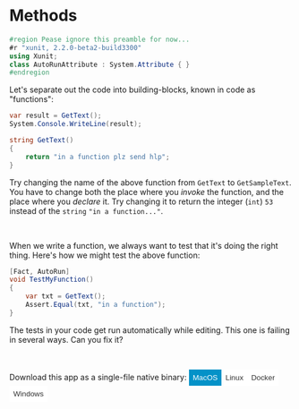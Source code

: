 ﻿# Methods

```csharp
#region Pease ignore this preamble for now...
#r "xunit, 2.2.0-beta2-build3300"
using Xunit;
class AutoRunAttribute : System.Attribute { }
#endregion
```

Let's separate out the code into building-blocks, known in code as "functions":

```csharp
var result = GetText();
System.Console.WriteLine(result);

string GetText()
{
    return "in a function plz send hlp";
}
```

Try changing the name of the above function from `GetText` to `GetSampleText`. You have to change both
the place where you *invoke* the function, and the place where you *declare* it.
Try changing it to return the integer (`int`) `53` instead of the `string` `"in a function..."`.

<br/>

When we write a function, we always want to test that it's doing the right thing. Here's how we might test the above function:

```csharp
[Fact, AutoRun]
void TestMyFunction()
{
    var txt = GetText();
    Assert.Equal(txt, "in a function");
}
```

The tests in your code get run automatically while editing. This one is failing in several ways. Can you fix it?


<br/>

Download this app as a single-file native binary:
<span>
    <style scoped>
        button {margin:0; border:0; padding:1ex; background-color:white; color:#333;}
        .active, button:hover {background-color:#0492c8; color:white;}
    </style>
    <button type="button" class="active">MacOS</button><button type="button">Linux</button><button type="button">Docker</button><button type="button">Windows</button>
</span>

